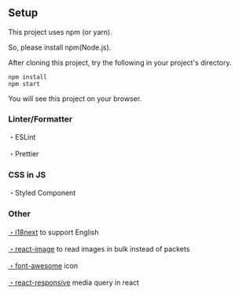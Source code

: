 ## Setup
This project uses npm (or yarn).

So, please install npm(Node.js).

After cloning this project, try the following in your project's directory.

```
npm install
npm start
```

You will see this project on your browser.

### Linter/Formatter

・ESLint

・Prettier

### CSS in JS

・Styled Component

### Other

[・i18next](https://react.i18next.com/) to support English

[・react-image](https://github.com/mbrevda/react-image) to read images in bulk instead of packets

[・font-awesome](https://fontawesome.com/) icon

[・react-responsive](https://github.com/contra/react-responsive) media query in react
